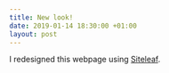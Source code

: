 ```yaml
---
title: New look!
date: 2019-01-14 18:30:00 +01:00
layout: post
---
```


I redesigned this webpage using [Siteleaf](https://www.siteleaf.com).
